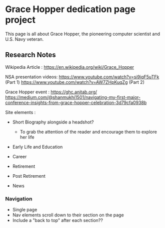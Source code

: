 # Grace Hopper dedication page project
This page is all about Grace Hopper, the pioneering computer scientist and U.S. Navy veteran.

## Research Notes 
Wikipedia Article : https://en.wikipedia.org/wiki/Grace_Hopper


NSA presentation videos:
https://www.youtube.com/watch?v=si9iqF5uTFk (Part 1)
https://www.youtube.com/watch?v=AW7ZHpKuqZg (Part 2)

Grace Hopper event : https://ghc.anitab.org/
https://medium.com/@shanmukhi1501/navigating-my-first-major-conference-insights-from-grace-hopper-celebration-3d79cfa0938b

Site elements : 
- Short Biography alongside a headshot?
    - To grab the attention of the reader and encourage them to explore her life

- Early Life and Education
- Career
- Retirement
- Post Retirement
- News

### Navigation
- Single page
- Nav elements scroll down to their section on the page
- Include a "back to top" after each section??

